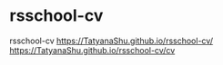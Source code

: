 # rsschool-cv
rsschool-cv
https://TatyanaShu.github.io/rsschool-cv/
https://TatyanaShu.github.io/rsschool-cv/cv
